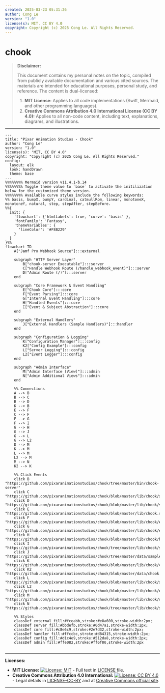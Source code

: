 ```yaml
---
created: 2025-03-23 05:31:26
author: Cong Le
version: "1.0"
license(s): MIT, CC BY 4.0
copyright: Copyright (c) 2025 Cong Le. All Rights Reserved.
---
```




# chook
> **Disclaimer:**
>
> This document contains my personal notes on the topic,
> compiled from publicly available documentation and various cited sources.
> The materials are intended for educational purposes, personal study, and reference.
> The content is dual-licensed:
> 1. **MIT License:** Applies to all code implementations (Swift, Mermaid, and other programming languages).
> 2. **Creative Commons Attribution 4.0 International License (CC BY 4.0):** Applies to all non-code content, including text, explanations, diagrams, and illustrations.
---


```mermaid
---
title: "Pixar Animation Studios - Chook"
author: "Cong Le"
version: "1.0"
license(s): "MIT, CC BY 4.0"
copyright: "Copyright (c) 2025 Cong Le. All Rights Reserved."
config:
  layout: elk
  look: handDrawn
  theme: base
---
%%%%%%%% Mermaid version v11.4.1-b.14
%%%%%%%% Toggle theme value to `base` to activate the initilization below for the customized theme version.
%%%%%%%% Available curve styles include the following keywords:
%% basis, bumpX, bumpY, cardinal, catmullRom, linear, monotoneX, monotoneY, natural, step, stepAfter, stepBefore.
%%{
  init: {
    'flowchart': {'htmlLabels': true, 'curve': 'basis' },
    'fontFamily': 'Fantasy',
    'themeVariables': {
      'lineColor': '#F8B229'
    }
  }
}%%
flowchart TD
    A["Jamf Pro Webhook Source"]:::external

    subgraph "HTTP Server Layer"
        B["chook-server Executable"]:::server
        C["Handle Webhook Route (/handle_webhook_event)"]:::server
        D["Admin Route (/)"]:::server
    end

    subgraph "Core Framework & Event Handling"
        E["Chook Core"]:::core
        F["Event Parsing"]:::core
        G["Internal Event Handling"]:::core
        H["Handled Events"]:::core
        I["Event & Subject Abstraction"]:::core
    end

    subgraph "External Handlers"
        J["External Handlers (Sample Handlers)"]:::handler
    end

    subgraph "Configuration & Logging"
        K["Configuration Manager"]:::config
        K2["Config Example"]:::config
        L["Server Logging"]:::config
        L2["Event Logger"]:::config
    end

    subgraph "Admin Interface"
        M["Admin Interface (View)"]:::admin
        N["Admin Additional Views"]:::admin
    end

    %% Connections
    A --> B
    B --> C
    B --> D
    K --> B
    E --> F
    C --> F
    F --> G
    F --> I
    G --> H
    G --> J
    G --> L
    G --> L2
    D --> M
    K --> M
    L --> M
    L2 --> M
    M --> N
    K2 --> K

    %% Click Events
    click B "https://github.com/pixaranimationstudios/chook/tree/master/bin/chook-server"
    click C "https://github.com/pixaranimationstudios/chook/blob/master/lib/chook/server/routes/handle_webhook_event.rb"
    click D "https://github.com/pixaranimationstudios/chook/blob/master/lib/chook/server/routes/home.rb"
    click E "https://github.com/pixaranimationstudios/chook/blob/master/lib/chook.rb"
    click F "https://github.com/pixaranimationstudios/chook/blob/master/lib/chook/event.rb"
    click G "https://github.com/pixaranimationstudios/chook/blob/master/lib/chook/event_handling.rb"
    click H "https://github.com/pixaranimationstudios/chook/blob/master/lib/chook/handled_events.rb"
    click I "https://github.com/pixaranimationstudios/chook/tree/master/lib/chook/subject"
    click J "https://github.com/pixaranimationstudios/chook/tree/master/data/sample_handlers"
    click K "https://github.com/pixaranimationstudios/chook/blob/master/lib/chook/configuration.rb"
    click K2 "https://github.com/pixaranimationstudios/chook/blob/master/data/chook.conf.example"
    click L "https://github.com/pixaranimationstudios/chook/blob/master/lib/chook/server/log.rb"
    click L2 "https://github.com/pixaranimationstudios/chook/blob/master/lib/chook/event/handled_event_logger.rb"
    click M "https://github.com/pixaranimationstudios/chook/blob/master/lib/chook/server/views/admin.haml"
    click N "https://github.com/pixaranimationstudios/chook/tree/master/lib/chook/server/views"

    %% Styles
    classDef external fill:#fceabb,stroke:#e8a600,stroke-width:2px;
    classDef server fill:#bbdefb,stroke:#0d47a1,stroke-width:2px;
    classDef core fill:#c8e6c9,stroke:#2e7d32,stroke-width:2px;
    classDef handler fill:#ffccbc,stroke:#d84315,stroke-width:2px;
    classDef config fill:#d1c4e9,stroke:#512da8,stroke-width:2px;
    classDef admin fill:#ffe082,stroke:#ff6f00,stroke-width:2px
    
```



---
**Licenses:**

- **MIT License:**  [![License: MIT](https://img.shields.io/badge/License-MIT-yellow.svg)](LICENSE) - Full text in [LICENSE](LICENSE) file.
- **Creative Commons Attribution 4.0 International:** [![License: CC BY 4.0](https://licensebuttons.net/l/by/4.0/88x31.png)](LICENSE-CC-BY) - Legal details in [LICENSE-CC-BY](LICENSE-CC-BY) and at [Creative Commons official site](http://creativecommons.org/licenses/by/4.0/).

---